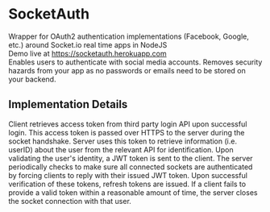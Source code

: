 # SocketAuth
Wrapper for OAuth2 authentication implementations (Facebook, Google, etc.) around Socket.io real time apps in NodeJS    
Demo live at https://socketauth.herokuapp.com    
Enables users to authenticate with social media accounts. 
Removes security hazards from your app as no passwords or emails need to be stored on your backend.   
## Implementation Details
Client retrieves access token from third party login API upon successful login. This access token is passed over HTTPS to the server during
the socket handshake. Server uses this token to retrieve information (i.e. userID) about the user from the relevant API for identification.
Upon validating the user's identity, a JWT token is sent to the client. The server periodically checks to make sure all connected
sockets are authenticated by forcing clients to reply with their issued JWT token. Upon successful verification of these tokens,
refresh tokens are issued. If a client fails to provide a valid token within a reasonable amount of time, the server closes
the socket connection with that user.
